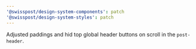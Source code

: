 ```yaml
---
'@swisspost/design-system-components': patch
'@swisspost/design-system-styles': patch
---
```


Adjusted paddings and hid top global header buttons on scroll in the `post-header`.
